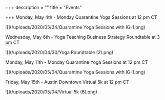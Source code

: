 +++
description = ""
title = "Events"

+++
Monday, May 4th  -  Monday Quarantine Yoga Sessions at 12 pm CT

![](/uploads/2020/05/04/Quarantine Yoga Sessions with IG-1.png)

Wednesday, May 6th - Yoga Teaching Business Strategy Roundtable at 3 pm CT

![](/uploads/2020/04/30/Yoga Roundtable (2).png)

Monday, May 11th -  Monday Quarantine Yoga Sessions at 12 pm CT

![](/uploads/2020/05/04/Quarantine Yoga Sessions with IG-1.png)

Friday, May 15th - Austin Downtown Virtual 5k at 12 pm CT

![](/uploads/2020/05/04/Virtual 5k (6).png)